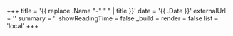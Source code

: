 +++
title = '{{ replace .Name "-" " " | title }}'
date = '{{ .Date }}'
externalUrl = ''
summary = ''
showReadingTime = false
_build =
  render = false
  list = 'local'
+++
